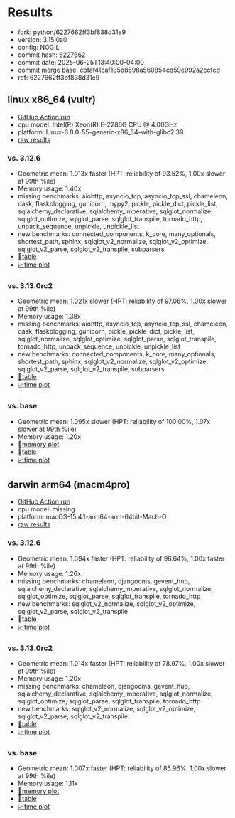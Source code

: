# Results

- fork: python/6227662ff3bf838d31e9
- version: 3.15.0a0
- config: NOGIL
- commit hash: [6227662](https://github.com/python/cpython/commit/6227662)
- commit date: 2025-06-25T13:40:00-04:00
- commit merge base: [cbfaf41caf135b8598a560854cd59e992a2ccfed](https://github.com/python/cpython/commit/cbfaf41caf135b8598a560854cd59e992a2ccfed)
- ref: 6227662ff3bf838d31e9

## linux x86_64 (vultr)

- [GitHub Action run](https://github.com/facebookexperimental/free-threading-benchmarking/actions/runs/15890051392)
- cpu model: Intel(R) Xeon(R) E-2286G CPU @ 4.00GHz
- platform: Linux-6.8.0-55-generic-x86_64-with-glibc2.39
- [raw results](bm-20250625-vultr-x86_64-python-6227662ff3bf838d31e9-3.15.0a0-6227662.json)

### vs. 3.12.6

- Geometric mean: 1.013x faster (HPT: reliability of 93.52%, 1.00x slower at 99th %ile)
- Memory usage: 1.40x
- missing benchmarks: aiohttp, asyncio_tcp, asyncio_tcp_ssl, chameleon, dask, flaskblogging, gunicorn, mypy2, pickle, pickle_dict, pickle_list, sqlalchemy_declarative, sqlalchemy_imperative, sqlglot_normalize, sqlglot_optimize, sqlglot_parse, sqlglot_transpile, tornado_http, unpack_sequence, unpickle, unpickle_list
- new benchmarks: connected_components, k_core, many_optionals, shortest_path, sphinx, sqlglot_v2_normalize, sqlglot_v2_optimize, sqlglot_v2_parse, sqlglot_v2_transpile, subparsers
- [📄table](bm-20250625-vultr-x86_64-python-6227662ff3bf838d31e9-3.15.0a0-6227662-vs-3.12.6.md)
- [📈time plot](bm-20250625-vultr-x86_64-python-6227662ff3bf838d31e9-3.15.0a0-6227662-vs-3.12.6.svg)

### vs. 3.13.0rc2

- Geometric mean: 1.021x slower (HPT: reliability of 97.06%, 1.00x slower at 99th %ile)
- Memory usage: 1.38x
- missing benchmarks: aiohttp, asyncio_tcp, asyncio_tcp_ssl, chameleon, dask, flaskblogging, gunicorn, pickle, pickle_dict, pickle_list, sqlglot_normalize, sqlglot_optimize, sqlglot_parse, sqlglot_transpile, tornado_http, unpack_sequence, unpickle, unpickle_list
- new benchmarks: connected_components, k_core, many_optionals, shortest_path, sphinx, sqlglot_v2_normalize, sqlglot_v2_optimize, sqlglot_v2_parse, sqlglot_v2_transpile, subparsers
- [📄table](bm-20250625-vultr-x86_64-python-6227662ff3bf838d31e9-3.15.0a0-6227662-vs-3.13.0rc2.md)
- [📈time plot](bm-20250625-vultr-x86_64-python-6227662ff3bf838d31e9-3.15.0a0-6227662-vs-3.13.0rc2.svg)

### vs. base

- Geometric mean: 1.095x slower (HPT: reliability of 100.00%, 1.07x slower at 99th %ile)
- Memory usage: 1.20x
- [🧠memory plot](bm-20250625-vultr-x86_64-python-6227662ff3bf838d31e9-3.15.0a0-6227662-vs-base-mem.svg)
- [📄table](bm-20250625-vultr-x86_64-python-6227662ff3bf838d31e9-3.15.0a0-6227662-vs-base.md)
- [📈time plot](bm-20250625-vultr-x86_64-python-6227662ff3bf838d31e9-3.15.0a0-6227662-vs-base.svg)

## darwin arm64 (macm4pro)

- [GitHub Action run](https://github.com/facebookexperimental/free-threading-benchmarking/actions/runs/15890051392)
- cpu model: missing
- platform: macOS-15.4.1-arm64-arm-64bit-Mach-O
- [raw results](bm-20250625-macm4pro-arm64-python-6227662ff3bf838d31e9-3.15.0a0-6227662.json)

### vs. 3.12.6

- Geometric mean: 1.094x faster (HPT: reliability of 96.64%, 1.00x faster at 99th %ile)
- Memory usage: 1.26x
- missing benchmarks: chameleon, djangocms, gevent_hub, sqlalchemy_declarative, sqlalchemy_imperative, sqlglot_normalize, sqlglot_optimize, sqlglot_parse, sqlglot_transpile, tornado_http
- new benchmarks: sqlglot_v2_normalize, sqlglot_v2_optimize, sqlglot_v2_parse, sqlglot_v2_transpile
- [📄table](bm-20250625-macm4pro-arm64-python-6227662ff3bf838d31e9-3.15.0a0-6227662-vs-3.12.6.md)
- [📈time plot](bm-20250625-macm4pro-arm64-python-6227662ff3bf838d31e9-3.15.0a0-6227662-vs-3.12.6.svg)

### vs. 3.13.0rc2

- Geometric mean: 1.014x faster (HPT: reliability of 78.97%, 1.00x slower at 99th %ile)
- Memory usage: 1.20x
- missing benchmarks: chameleon, djangocms, gevent_hub, sqlalchemy_declarative, sqlalchemy_imperative, sqlglot_normalize, sqlglot_optimize, sqlglot_parse, sqlglot_transpile, tornado_http
- new benchmarks: sqlglot_v2_normalize, sqlglot_v2_optimize, sqlglot_v2_parse, sqlglot_v2_transpile
- [📄table](bm-20250625-macm4pro-arm64-python-6227662ff3bf838d31e9-3.15.0a0-6227662-vs-3.13.0rc2.md)
- [📈time plot](bm-20250625-macm4pro-arm64-python-6227662ff3bf838d31e9-3.15.0a0-6227662-vs-3.13.0rc2.svg)

### vs. base

- Geometric mean: 1.007x faster (HPT: reliability of 85.96%, 1.00x slower at 99th %ile)
- Memory usage: 1.11x
- [🧠memory plot](bm-20250625-macm4pro-arm64-python-6227662ff3bf838d31e9-3.15.0a0-6227662-vs-base-mem.svg)
- [📄table](bm-20250625-macm4pro-arm64-python-6227662ff3bf838d31e9-3.15.0a0-6227662-vs-base.md)
- [📈time plot](bm-20250625-macm4pro-arm64-python-6227662ff3bf838d31e9-3.15.0a0-6227662-vs-base.svg)

